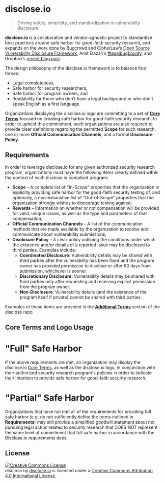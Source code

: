 # disclose.io

> Driving safety, simplicity, and standardization in vulnerability disclosure.

**disclose.io** is a collaborative and vendor-agnostic project to standardize best practices around safe harbor for good-faith security research, and expands on the work done by Bugcrowd and CipherLaw’s [Open Source Vulnerability Disclosure Framework](https://github.com/bugcrowd/disclosure-policy), Amit Elazari’s [#legalbugbounty](https://www.youtube.com/watch?v=0fMrZCcshyc), and Dropbox’s [recent blog post](https://blogs.dropbox.com/tech/2018/03/protecting-security-researchers/).

The design philosophy of the disclose.io framework is to balance four forces:

- Legal completeness,
- Safe harbor for security researchers,
- Safe harbor for program owners, and
- Readability for those who don’t have a legal background or who don’t speak English as a first language.

Organizations displaying the disclose.io logo are committing to a set of [**Core Terms**](core_terms/) focused on creating safe harbor for good-faith security research. In order to uphold this commitment, such organizations are also required to provide clear definitions regarding the permitted **Scope** for such research, one or more **Official Communication Channels**, and a formal **Disclosure Policy**.

## Requirements

In order to leverage disclose.io for any given authorized security research program, organizations must have the following items clearly defined within the context of each disclose.io compliant program:

- **Scope** – A complete list of "In-Scope" properties that the organization is explicitly providing safe harbor for the good-faith security testing of, and optionally, a non-exhaustive list of "Out-of-Scope" properties that the organization strongly wishes to discourage testing against;
- **Rewards** – Information on whether or not compensation will be provided for valid, unique issues, as well as the type and parameters of that compensation;
- **Official Communication Channels** – A  list of the communication methods that are made available by the organization to receive and communicate about vulnerability submissions;
- **Disclosure Policy** – A clear policy outlining the conditions under which the existence and/or details of a reported issue may be disclosed to third parties. Examples include:
    - **Coordinated Disclosure**: Vulnerability details may be shared with third parties after the vulnerability has been fixed and the program owner has provided permission to disclose or after 90 days from submission, whichever is sooner.
    - **Discretionary Disclosure**: Vulnerability details may be shared with third parties only after requesting and receiving explicit permission from the program owner.
    - **Non-Disclosure**: Vulnerability details (and the existence of the program itself if private) cannot be shared with third parties.
    
Examples of these items are provided in the [**Additional Terms**](additional_terms/) section of the disclose repo.

## Core Terms and Logo Usage

# "Full" Safe Harbor



If the above requirements are met, an organization may display the disclose.io [Core Terms](core_terms/), as well as the disclose.io logo, in conjunction with their authorized security research program's policies in order to indicate their intention to provide safe harbor for good-faith security research.

# "Partial" Safe Harbor

Organizations that have not met all of the requirements for providing full safe harbor (e.g. do not sufficiently define the terms outlined in **Requirements**) may still provide a simplified goodwill statement about not pursuing legal action related to security research that DOES NOT represent the same level of commitment that full safe harbor in accordance with the Disclose.io requirements does.

## License

<a rel="license" href="http://creativecommons.org/licenses/by/4.0/"><img alt="Creative Commons License" style="border-width:0" src="https://i.creativecommons.org/l/by/4.0/88x31.png" /></a><br /><span xmlns:dct="http://purl.org/dc/terms/" property="dct:title">disclose</span> by <a xmlns:cc="http://creativecommons.org/ns#" href="https://disclose.io" property="cc:attributionName" rel="cc:attributionURL">disclose.io</a> is licensed under a <a rel="license" href="http://creativecommons.org/licenses/by/4.0/">Creative Commons Attribution 4.0 International License</a>.

